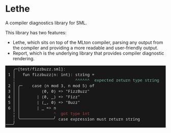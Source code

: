 # Lethe
A compiler diagnostics library for SML.

This library has two features:
- Lethe, which sits on top of the MLton compiler, parsing any output from the compiler and providing a more readable and user-friendly output.
- Report, which is the underlying library that provides compiler diagnostic rendering.

![example](examples/case_expr.png)
